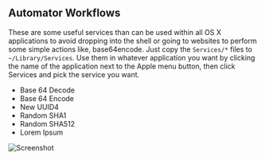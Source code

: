 Automator Workflows
-------------------

These are some useful services than can be used within all OS X applications to avoid dropping into the shell or going to websites to perform some simple actions like, base64encode. Just copy the `Services/*` files to `~/Library/Services`. Use them in whatever application you want by clicking the name of the application next to the Apple menu button, then click Services and pick the service you want.

* Base 64 Decode
* Base 64 Encode
* New UUID4
* Random SHA1
* Random SHA512
* Lorem Ipsum

![Screenshot](http://dl.dropbox.com/u/14573179/Github/Images/Automator-Workflows.png)
